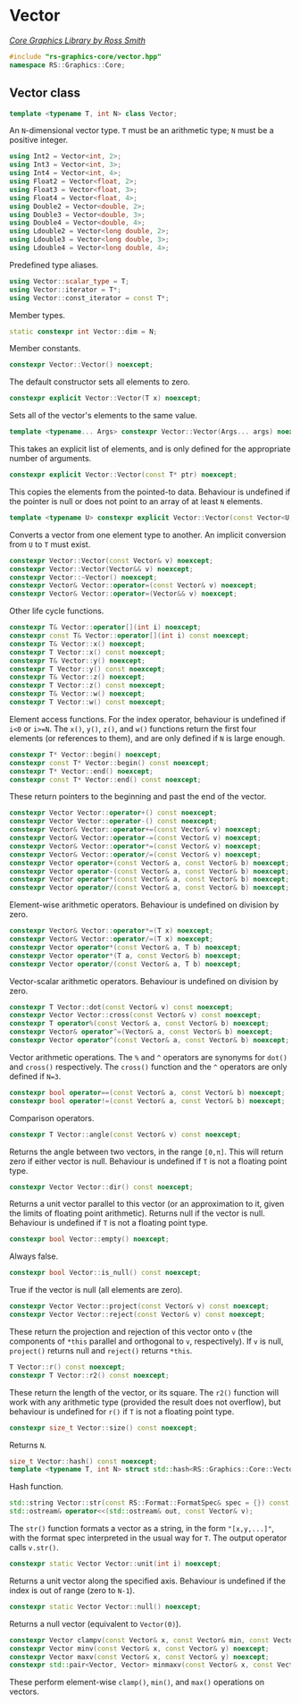 # Vector

_[Core Graphics Library by Ross Smith](index.html)_

```c++
#include "rs-graphics-core/vector.hpp"
namespace RS::Graphics::Core;
```

## Vector class

```c++
template <typename T, int N> class Vector;
```

An `N`-dimensional vector type. `T` must be an arithmetic type; `N` must be a
positive integer.

```c++
using Int2 = Vector<int, 2>;
using Int3 = Vector<int, 3>;
using Int4 = Vector<int, 4>;
using Float2 = Vector<float, 2>;
using Float3 = Vector<float, 3>;
using Float4 = Vector<float, 4>;
using Double2 = Vector<double, 2>;
using Double3 = Vector<double, 3>;
using Double4 = Vector<double, 4>;
using Ldouble2 = Vector<long double, 2>;
using Ldouble3 = Vector<long double, 3>;
using Ldouble4 = Vector<long double, 4>;
```

Predefined type aliases.

```c++
using Vector::scalar_type = T;
using Vector::iterator = T*;
using Vector::const_iterator = const T*;
```

Member types.

```c++
static constexpr int Vector::dim = N;
```

Member constants.

```c++
constexpr Vector::Vector() noexcept;
```

The default constructor sets all elements to zero.

```c++
constexpr explicit Vector::Vector(T x) noexcept;
```

Sets all of the vector's elements to the same value.

```c++
template <typename... Args> constexpr Vector::Vector(Args... args) noexcept;
```

This takes an explicit list of elements, and is only defined for the
appropriate number of arguments.

```c++
constexpr explicit Vector::Vector(const T* ptr) noexcept;
```

This copies the elements from the pointed-to data. Behaviour is undefined if
the pointer is null or does not point to an array of at least `N` elements.

```c++
template <typename U> constexpr explicit Vector::Vector(const Vector<U, N>& v) noexcept;
```

Converts a vector from one element type to another. An implicit conversion
from `U` to `T` must exist.

```c++
constexpr Vector::Vector(const Vector& v) noexcept;
constexpr Vector::Vector(Vector&& v) noexcept;
constexpr Vector::~Vector() noexcept;
constexpr Vector& Vector::operator=(const Vector& v) noexcept;
constexpr Vector& Vector::operator=(Vector&& v) noexcept;
```

Other life cycle functions.

```c++
constexpr T& Vector::operator[](int i) noexcept;
constexpr const T& Vector::operator[](int i) const noexcept;
constexpr T& Vector::x() noexcept;
constexpr T Vector::x() const noexcept;
constexpr T& Vector::y() noexcept;
constexpr T Vector::y() const noexcept;
constexpr T& Vector::z() noexcept;
constexpr T Vector::z() const noexcept;
constexpr T& Vector::w() noexcept;
constexpr T Vector::w() const noexcept;
```

Element access functions. For the index operator, behaviour is undefined if
`i<0` or `i>=N`. The `x()`, `y()`, `z()`, and `w()` functions return the
first four elements (or references to them), and are only defined if `N` is
large enough.

```c++
constexpr T* Vector::begin() noexcept;
constexpr const T* Vector::begin() const noexcept;
constexpr T* Vector::end() noexcept;
constexpr const T* Vector::end() const noexcept;
```

These return pointers to the beginning and past the end of the vector.

```c++
constexpr Vector Vector::operator+() const noexcept;
constexpr Vector Vector::operator-() const noexcept;
constexpr Vector& Vector::operator+=(const Vector& v) noexcept;
constexpr Vector& Vector::operator-=(const Vector& v) noexcept;
constexpr Vector& Vector::operator*=(const Vector& v) noexcept;
constexpr Vector& Vector::operator/=(const Vector& v) noexcept;
constexpr Vector operator+(const Vector& a, const Vector& b) noexcept;
constexpr Vector operator-(const Vector& a, const Vector& b) noexcept;
constexpr Vector operator*(const Vector& a, const Vector& b) noexcept;
constexpr Vector operator/(const Vector& a, const Vector& b) noexcept;
```

Element-wise arithmetic operators. Behaviour is undefined on division by
zero.

```c++
constexpr Vector& Vector::operator*=(T x) noexcept;
constexpr Vector& Vector::operator/=(T x) noexcept;
constexpr Vector operator*(const Vector& a, T b) noexcept;
constexpr Vector operator*(T a, const Vector& b) noexcept;
constexpr Vector operator/(const Vector& a, T b) noexcept;
```

Vector-scalar arithmetic operators. Behaviour is undefined on division by
zero.

```c++
constexpr T Vector::dot(const Vector& v) const noexcept;
constexpr Vector Vector::cross(const Vector& v) const noexcept;
constexpr T operator%(const Vector& a, const Vector& b) noexcept;
constexpr Vector& operator^=(Vector& a, const Vector& b) noexcept;
constexpr Vector operator^(const Vector& a, const Vector& b) noexcept;
```

Vector arithmetic operations. The `%` and `^` operators are synonyms for
`dot()` and `cross()` respectively. The `cross()` function and the `^`
operators are only defined if `N=3`.

```c++
constexpr bool operator==(const Vector& a, const Vector& b) noexcept;
constexpr bool operator!=(const Vector& a, const Vector& b) noexcept;
```

Comparison operators.

```c++
constexpr T Vector::angle(const Vector& v) const noexcept;
```

Returns the angle between two vectors, in the range `[0,π]`. This will return
zero if either vector is null. Behaviour is undefined if `T` is not a floating
point type.

```c++
constexpr Vector Vector::dir() const noexcept;
```

Returns a unit vector parallel to this vector (or an approximation to it,
given the limits of floating point arithmetic). Returns null if the vector is
null. Behaviour is undefined if `T` is not a floating point type.

```c++
constexpr bool Vector::empty() noexcept;
```

Always false.

```c++
constexpr bool Vector::is_null() const noexcept;
```

True if the vector is null (all elements are zero).

```c++
constexpr Vector Vector::project(const Vector& v) const noexcept;
constexpr Vector Vector::reject(const Vector& v) const noexcept;
```

These return the projection and rejection of this vector onto `v` (the
components of `*this` parallel and orthogonal to `v`, respectively). If `v` is
null, `project()` returns null and `reject()` returns `*this`.

```c++
T Vector::r() const noexcept;
constexpr T Vector::r2() const noexcept;
```

These return the length of the vector, or its square. The `r2()` function will
work with any arithmetic type (provided the result does not overflow), but
behaviour is undefined for `r()` if `T` is not a floating point type.

```c++
constexpr size_t Vector::size() const noexcept;
```

Returns `N`.

```c++
size_t Vector::hash() const noexcept;
template <typename T, int N> struct std::hash<RS::Graphics::Core::Vector<T, N>>;
```

Hash function.

```c++
std::string Vector::str(const RS::Format::FormatSpec& spec = {}) const;
std::ostream& operator<<(std::ostream& out, const Vector& v);
```

The `str()` function formats a vector as a string, in the form `"[x,y,...]"`,
with the format spec interpreted in the usual way for `T`. The output operator
calls `v.str()`.

```c++
constexpr static Vector Vector::unit(int i) noexcept;
```

Returns a unit vector along the specified axis. Behaviour is undefined if the
index is out of range (zero to `N-1`).

```c++
constexpr static Vector Vector::null() noexcept;
```

Returns a null vector (equivalent to `Vector(0)`).

```c++
constexpr Vector clampv(const Vector& x, const Vector& min, const Vector& max) noexcept;
constexpr Vector minv(const Vector& x, const Vector& y) noexcept;
constexpr Vector maxv(const Vector& x, const Vector& y) noexcept;
constexpr std::pair<Vector, Vector> minmaxv(const Vector& x, const Vector& y) noexcept;
```

These perform element-wise `clamp()`, `min()`, and `max()` operations on
vectors.
